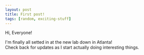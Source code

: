 ```yaml
---
layout: post
title: First post!
tags: [random, exciting-stuff]
---
```



Hi, Everyone! 

I'm finally all setted in at the new lab down in Atlanta!  
Check back for updates as I start actually doing interesting things.

